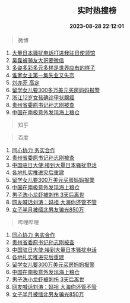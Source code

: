 <div align="center"><h2>实时热搜榜</h2><h4>2023-08-28 22:12:01</h4></div>

> 微博  

1. [大量日本骚扰电话打进我驻日使领馆](https://s.weibo.com/weibo?q=%23%E5%A4%A7%E9%87%8F%E6%97%A5%E6%9C%AC%E9%AA%9A%E6%89%B0%E7%94%B5%E8%AF%9D%E6%89%93%E8%BF%9B%E6%88%91%E9%A9%BB%E6%97%A5%E4%BD%BF%E9%A2%86%E9%A6%86%23&t=31&band_rank=1&Refer=top)<br />
2. [吴磊被骑友大哥要微信](https://s.weibo.com/weibo?q=%23%E5%90%B4%E7%A3%8A%E8%A2%AB%E9%AA%91%E5%8F%8B%E5%A4%A7%E5%93%A5%E8%A6%81%E5%BE%AE%E4%BF%A1%23&t=31&band_rank=2&Refer=top)<br />
3. [多姿多彩多元多样是世界应有的样子](https://s.weibo.com/weibo?q=%23%E5%A4%9A%E5%A7%BF%E5%A4%9A%E5%BD%A9%E5%A4%9A%E5%85%83%E5%A4%9A%E6%A0%B7%E6%98%AF%E4%B8%96%E7%95%8C%E5%BA%94%E6%9C%89%E7%9A%84%E6%A0%B7%E5%AD%90%23&t=31&band_rank=3&Refer=top)<br />
4. [谁家女主第一集失业又失恋](https://s.weibo.com/weibo?q=%23%E8%B0%81%E5%AE%B6%E5%A5%B3%E4%B8%BB%E7%AC%AC%E4%B8%80%E9%9B%86%E5%A4%B1%E4%B8%9A%E5%8F%88%E5%A4%B1%E6%81%8B%23&t=31&band_rank=4&Refer=top)<br />
5. [刘亦菲 高定](https://s.weibo.com/weibo?q=%E5%88%98%E4%BA%A6%E8%8F%B2%20%E9%AB%98%E5%AE%9A&t=31&band_rank=5&Refer=top)<br />
6. [留学女儿要300多万美元买房妈妈报警](https://s.weibo.com/weibo?q=%23%E7%95%99%E5%AD%A6%E5%A5%B3%E5%84%BF%E8%A6%81300%E5%A4%9A%E4%B8%87%E7%BE%8E%E5%85%83%E4%B9%B0%E6%88%BF%E5%A6%88%E5%A6%88%E6%8A%A5%E8%AD%A6%23&t=31&band_rank=6&Refer=top)<br />
7. [浙江12岁女孩确诊甲状腺癌](https://s.weibo.com/weibo?q=%23%E6%B5%99%E6%B1%9F12%E5%B2%81%E5%A5%B3%E5%AD%A9%E7%A1%AE%E8%AF%8A%E7%94%B2%E7%8A%B6%E8%85%BA%E7%99%8C%23&t=31&band_rank=7&Refer=top)<br />
8. [贵州省委原书记孙志刚被查](https://s.weibo.com/weibo?q=%23%E8%B4%B5%E5%B7%9E%E7%9C%81%E5%A7%94%E5%8E%9F%E4%B9%A6%E8%AE%B0%E5%AD%99%E5%BF%97%E5%88%9A%E8%A2%AB%E6%9F%A5%23&t=31&band_rank=8&Refer=top)<br />
9. [中国在南极意外发现海上粮仓](https://s.weibo.com/weibo?q=%23%E4%B8%AD%E5%9B%BD%E5%9C%A8%E5%8D%97%E6%9E%81%E6%84%8F%E5%A4%96%E5%8F%91%E7%8E%B0%E6%B5%B7%E4%B8%8A%E7%B2%AE%E4%BB%93%23&t=31&band_rank=9&Refer=top)<br />

> 知乎  


> 百度  

1. [同心协力 务实合作](https://www.baidu.com/s?wd=%E5%90%8C%E5%BF%83%E5%8D%8F%E5%8A%9B+%E5%8A%A1%E5%AE%9E%E5%90%88%E4%BD%9C&sa=fyb_news&rsv_dl=fyb_news)<br />
2. [贵州省委原书记孙志刚被查](https://www.baidu.com/s?wd=%E8%B4%B5%E5%B7%9E%E7%9C%81%E5%A7%94%E5%8E%9F%E4%B9%A6%E8%AE%B0%E5%AD%99%E5%BF%97%E5%88%9A%E8%A2%AB%E6%9F%A5&sa=fyb_news&rsv_dl=fyb_news)<br />
3. [中国驻日大使:接到大量日本骚扰电话](https://www.baidu.com/s?wd=%E4%B8%AD%E5%9B%BD%E9%A9%BB%E6%97%A5%E5%A4%A7%E4%BD%BF%3A%E6%8E%A5%E5%88%B0%E5%A4%A7%E9%87%8F%E6%97%A5%E6%9C%AC%E9%AA%9A%E6%89%B0%E7%94%B5%E8%AF%9D&sa=fyb_news&rsv_dl=fyb_news)<br />
4. [各地扎实推进灾后重建](https://www.baidu.com/s?wd=%E5%90%84%E5%9C%B0%E6%89%8E%E5%AE%9E%E6%8E%A8%E8%BF%9B%E7%81%BE%E5%90%8E%E9%87%8D%E5%BB%BA&sa=fyb_news&rsv_dl=fyb_news)<br />
5. [留学女儿要300万美元买房妈妈报警](https://www.baidu.com/s?wd=%E7%95%99%E5%AD%A6%E5%A5%B3%E5%84%BF%E8%A6%81300%E4%B8%87%E7%BE%8E%E5%85%83%E4%B9%B0%E6%88%BF%E5%A6%88%E5%A6%88%E6%8A%A5%E8%AD%A6&sa=fyb_news&rsv_dl=fyb_news)<br />
6. [中国在南极意外发现海上粮仓](https://www.baidu.com/s?wd=%E4%B8%AD%E5%9B%BD%E5%9C%A8%E5%8D%97%E6%9E%81%E6%84%8F%E5%A4%96%E5%8F%91%E7%8E%B0%E6%B5%B7%E4%B8%8A%E7%B2%AE%E4%BB%93&sa=fyb_news&rsv_dl=fyb_news)<br />
7. [男子洗小龙虾被刺伤 3天后离世](https://www.baidu.com/s?wd=%E7%94%B7%E5%AD%90%E6%B4%97%E5%B0%8F%E9%BE%99%E8%99%BE%E8%A2%AB%E5%88%BA%E4%BC%A4+3%E5%A4%A9%E5%90%8E%E7%A6%BB%E4%B8%96&sa=fyb_news&rsv_dl=fyb_news)<br />
8. [网友喊话刘涛：妈祖 大海你还管不管](https://www.baidu.com/s?wd=%E7%BD%91%E5%8F%8B%E5%96%8A%E8%AF%9D%E5%88%98%E6%B6%9B%EF%BC%9A%E5%A6%88%E7%A5%96+%E5%A4%A7%E6%B5%B7%E4%BD%A0%E8%BF%98%E7%AE%A1%E4%B8%8D%E7%AE%A1&sa=fyb_news&rsv_dl=fyb_news)<br />
9. [女子半月被缅北男友骗光850万](https://www.baidu.com/s?wd=%E5%A5%B3%E5%AD%90%E5%8D%8A%E6%9C%88%E8%A2%AB%E7%BC%85%E5%8C%97%E7%94%B7%E5%8F%8B%E9%AA%97%E5%85%89850%E4%B8%87&sa=fyb_news&rsv_dl=fyb_news)<br />

> 哔哩哔哩  

1. [同心协力 务实合作](https://www.baidu.com/s?wd=%E5%90%8C%E5%BF%83%E5%8D%8F%E5%8A%9B+%E5%8A%A1%E5%AE%9E%E5%90%88%E4%BD%9C&sa=fyb_news&rsv_dl=fyb_news)<br />
2. [贵州省委原书记孙志刚被查](https://www.baidu.com/s?wd=%E8%B4%B5%E5%B7%9E%E7%9C%81%E5%A7%94%E5%8E%9F%E4%B9%A6%E8%AE%B0%E5%AD%99%E5%BF%97%E5%88%9A%E8%A2%AB%E6%9F%A5&sa=fyb_news&rsv_dl=fyb_news)<br />
3. [中国驻日大使:接到大量日本骚扰电话](https://www.baidu.com/s?wd=%E4%B8%AD%E5%9B%BD%E9%A9%BB%E6%97%A5%E5%A4%A7%E4%BD%BF%3A%E6%8E%A5%E5%88%B0%E5%A4%A7%E9%87%8F%E6%97%A5%E6%9C%AC%E9%AA%9A%E6%89%B0%E7%94%B5%E8%AF%9D&sa=fyb_news&rsv_dl=fyb_news)<br />
4. [各地扎实推进灾后重建](https://www.baidu.com/s?wd=%E5%90%84%E5%9C%B0%E6%89%8E%E5%AE%9E%E6%8E%A8%E8%BF%9B%E7%81%BE%E5%90%8E%E9%87%8D%E5%BB%BA&sa=fyb_news&rsv_dl=fyb_news)<br />
5. [留学女儿要300万美元买房妈妈报警](https://www.baidu.com/s?wd=%E7%95%99%E5%AD%A6%E5%A5%B3%E5%84%BF%E8%A6%81300%E4%B8%87%E7%BE%8E%E5%85%83%E4%B9%B0%E6%88%BF%E5%A6%88%E5%A6%88%E6%8A%A5%E8%AD%A6&sa=fyb_news&rsv_dl=fyb_news)<br />
6. [中国在南极意外发现海上粮仓](https://www.baidu.com/s?wd=%E4%B8%AD%E5%9B%BD%E5%9C%A8%E5%8D%97%E6%9E%81%E6%84%8F%E5%A4%96%E5%8F%91%E7%8E%B0%E6%B5%B7%E4%B8%8A%E7%B2%AE%E4%BB%93&sa=fyb_news&rsv_dl=fyb_news)<br />
7. [男子洗小龙虾被刺伤 3天后离世](https://www.baidu.com/s?wd=%E7%94%B7%E5%AD%90%E6%B4%97%E5%B0%8F%E9%BE%99%E8%99%BE%E8%A2%AB%E5%88%BA%E4%BC%A4+3%E5%A4%A9%E5%90%8E%E7%A6%BB%E4%B8%96&sa=fyb_news&rsv_dl=fyb_news)<br />
8. [网友喊话刘涛：妈祖 大海你还管不管](https://www.baidu.com/s?wd=%E7%BD%91%E5%8F%8B%E5%96%8A%E8%AF%9D%E5%88%98%E6%B6%9B%EF%BC%9A%E5%A6%88%E7%A5%96+%E5%A4%A7%E6%B5%B7%E4%BD%A0%E8%BF%98%E7%AE%A1%E4%B8%8D%E7%AE%A1&sa=fyb_news&rsv_dl=fyb_news)<br />
9. [女子半月被缅北男友骗光850万](https://www.baidu.com/s?wd=%E5%A5%B3%E5%AD%90%E5%8D%8A%E6%9C%88%E8%A2%AB%E7%BC%85%E5%8C%97%E7%94%B7%E5%8F%8B%E9%AA%97%E5%85%89850%E4%B8%87&sa=fyb_news&rsv_dl=fyb_news)<br />
